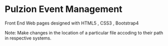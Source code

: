 # Pulzion Event Management

Front End Web pages designed with HTML5 , CSS3 , Bootstrap4

Note:
    Make changes in the location of a particular file accoding to their path in respective systems.
    
        
 

